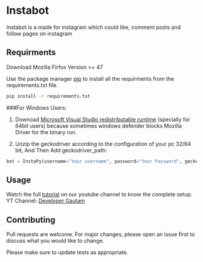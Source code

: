 # Instabot
Instabot is a made for instagram which could like, comment posts and follow pages on instagram

## Requirments
Download Mozilla Firfox Version >= 47

Use the package manager [pip](https://pip.pypa.io/en/stable/) to install all the requirments from the requirements.txt file.

```bash
pip install -r requirements.txt
```

###For Windows Users:
1. Downoad [Microsoft Visual Studio redistributable runtime](https://support.microsoft.com/en-us/help/2977003/the-latest-supported-visual-c-downloads) (specially for 64bit users) because sometimes windows defender blocks Mozilla Driver for the binary run.

2. Unzip the geckodriver according to the configuration of your pc 32/64 bit,
And Then Add geckodriver_path:

```python
bot = InstaPy(username="Your username", password="Your Password", geckodriver_path=r"path/geckodriver.exe")
```

## Usage
Watch the full [tutorial](https://youtu.be/aaDBsGIPG4M) on our youtube channel to know the complete setup. 
YT Channel: [Developer Gautam](https://www.youtube.com/channel/UCHc8grk1qQ_LjEODq0clKqA)

## Contributing
Pull requests are welcome. For major changes, please open an issue first to discuss what you would like to change.

Please make sure to update tests as appropriate.

